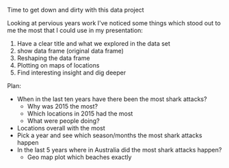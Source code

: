 Time to get down and dirty with this data project

Looking at pervious years work I've noticed some things which stood out to me the most that I could use in my presentation:

1. Have a clear title and what we explored in the data set
2. show data frame (original data frame)
3. Reshaping the data frame
4. Plotting on maps of locations
5. Find interesting insight and dig deeper

Plan:

- When in the last ten years have there been the most shark attacks?
  - Why was 2015 the most?
  - Which locations in 2015 had the most
  - What were people doing?
- Locations overall with the most
- Pick a year and see which season/months the most shark attacks happen
- In the last 5 years where in Australia did the most shark attacks happen?
  - Geo map plot which beaches exactly
